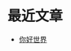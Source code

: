 # 最近文章
<!-- BLOG-POST-LIST:START -->
- [你好世界](https://tale.xiaozi.cc/af7317c9/)
<!-- BLOG-POST-LIST:END -->
